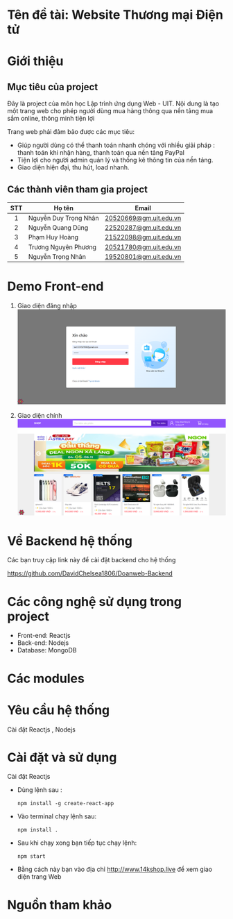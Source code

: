 # Tên đề tài: Website Thương mại Điện tử 
# Giới thiệu
## Mục tiêu của project
Đây là project của môn học Lập trình ứng dụng Web - UIT. Nội dung là tạo một trang web cho phép người dùng mua hàng thông qua nền tảng mua sắm online, thông minh tiện lợi

Trang web phải đảm bảo được các mục tiêu:
- Giúp người dùng có thể thanh toán nhanh chóng với nhiều giải pháp : thanh toán khi nhận hàng, thanh toán qua nền tảng PayPal
- Tiện lợi cho người admin quản lý và thống kê thông tin của nền tảng.
- Giao diện hiện đại, thu hút, load nhanh.
## Các thành viên tham gia project

| STT| Họ tên                   | Email                  |
|:--:|--------------------------|------------------------|
| 1  | Nguyễn Duy Trọng Nhân    | 20520669@gm.uit.edu.vn |
| 2  | Nguyễn Quang Dũng            | 22520287@gm.uit.edu.vn |
| 3  | Phạm Huy Hoàng             | 21522098@gm.uit.edu.vn |
| 4  | Trương Nguyên Phương    | 20521780@gm.uit.edu.vn |
| 5  | Nguyễn Trọng Nhân         | 19520801@gm.uit.edu.vn |



# Demo Front-end
1. Giao diện đăng nhập
![signinpage](https://github.com/xina99999/Doanweb/blob/master/giaodiendangnhap.png)

2. Giao diện chính
![mainpage_1](https://github.com/xina99999/Doanweb/blob/master/giaodienchinh.png)


# Về Backend hệ thống 
Các bạn truy cập link này để cài đặt backend cho hệ thống

https://github.com/DavidChelsea1806/Doanweb-Backend 
# Các công nghệ sử dụng trong project
- Front-end: Reactjs
- Back-end: Nodejs
- Database: MongoDB 
# Các modules

# Yêu cầu hệ thống
Cài đặt Reactjs , Nodejs 

# Cài đặt và sử dụng
Cài đặt Reactjs 
 - Dùng lệnh sau :
     ```
    npm install -g create-react-app
     ```
 - Vào terminal chạy lệnh sau:
    ```
    npm install .
    ```
 - Sau khi chạy xong bạn tiếp tục chạy lệnh:
    ```
    npm start
    ```
 - Bằng cách này bạn vào địa chỉ http://www.14kshop.live để xem giao diện trang Web
# Nguồn tham khảo
